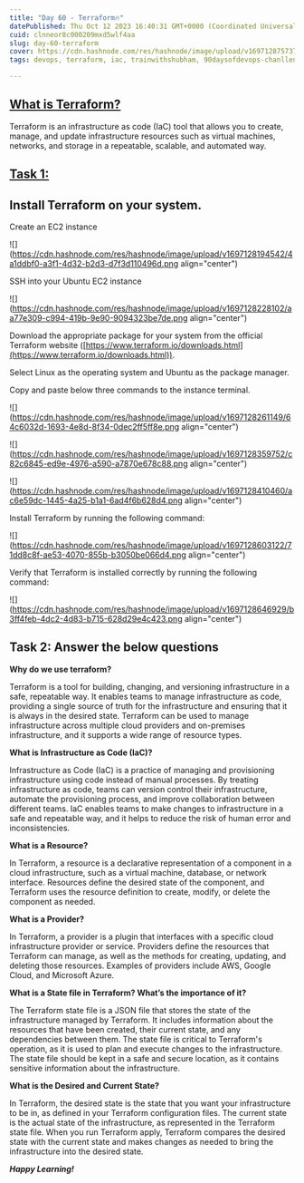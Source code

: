 ```yaml
---
title: "Day 60 - Terraform🔥"
datePublished: Thu Oct 12 2023 16:40:31 GMT+0000 (Coordinated Universal Time)
cuid: clnneor8c000209mxd5wlf4aa
slug: day-60-terraform
cover: https://cdn.hashnode.com/res/hashnode/image/upload/v1697128757370/a7a4084d-20f4-49dd-a504-4d17536b040a.png
tags: devops, terraform, iac, trainwithshubham, 90daysofdevops-chanllenge

---
```


## [What is Terraform?](https://github.com/LondheShubham153/90DaysOfDevOps/blob/master/2023/day60/README.md#what-is-terraform)

Terraform is an infrastructure as code (IaC) tool that allows you to create, manage, and update infrastructure resources such as virtual machines, networks, and storage in a repeatable, scalable, and automated way.

## [Task 1:](https://github.com/LondheShubham153/90DaysOfDevOps/blob/master/2023/day60/README.md#task-1)

## **Install Terraform on your system.**

Create an EC2 instance

![](https://cdn.hashnode.com/res/hashnode/image/upload/v1697128194542/4a1ddbf0-a3f1-4d32-b2d3-d7f3d110496d.png align="center")

SSH into your Ubuntu EC2 instance

![](https://cdn.hashnode.com/res/hashnode/image/upload/v1697128228102/aa77e309-c994-419b-9e90-9094323be7de.png align="center")

Download the appropriate package for your system from the official Terraform website ([https://www.terraform.io/downloads.html](https://www.terraform.io/downloads.html)).

Select Linux as the operating system and Ubuntu as the package manager.

Copy and paste below three commands to the instance terminal.

![](https://cdn.hashnode.com/res/hashnode/image/upload/v1697128261149/64c6032d-1693-4e8d-8f34-0dec2ff5ff8e.png align="center")

![](https://cdn.hashnode.com/res/hashnode/image/upload/v1697128359752/c82c6845-ed9e-4976-a590-a7870e678c88.png align="center")

![](https://cdn.hashnode.com/res/hashnode/image/upload/v1697128410460/ac6e59dc-1445-4a25-b1a1-6ad4f6b628d4.png align="center")

Install Terraform by running the following command:

![](https://cdn.hashnode.com/res/hashnode/image/upload/v1697128603122/71dd8c8f-ae53-4070-855b-b3050be066d4.png align="center")

Verify that Terraform is installed correctly by running the following command:

![](https://cdn.hashnode.com/res/hashnode/image/upload/v1697128646929/b3ff4feb-4dc2-4d83-b715-628d29e4c423.png align="center")

## Task 2: Answer the below questions

**Why do we use terraform?**

Terraform is a tool for building, changing, and versioning infrastructure in a safe, repeatable way. It enables teams to manage infrastructure as code, providing a single source of truth for the infrastructure and ensuring that it is always in the desired state. Terraform can be used to manage infrastructure across multiple cloud providers and on-premises infrastructure, and it supports a wide range of resource types.

**What is Infrastructure as Code (IaC)?**

Infrastructure as Code (IaC) is a practice of managing and provisioning infrastructure using code instead of manual processes. By treating infrastructure as code, teams can version control their infrastructure, automate the provisioning process, and improve collaboration between different teams. IaC enables teams to make changes to infrastructure in a safe and repeatable way, and it helps to reduce the risk of human error and inconsistencies.

**What is a Resource?**

In Terraform, a resource is a declarative representation of a component in a cloud infrastructure, such as a virtual machine, database, or network interface. Resources define the desired state of the component, and Terraform uses the resource definition to create, modify, or delete the component as needed.

**What is a Provider?**

In Terraform, a provider is a plugin that interfaces with a specific cloud infrastructure provider or service. Providers define the resources that Terraform can manage, as well as the methods for creating, updating, and deleting those resources. Examples of providers include AWS, Google Cloud, and Microsoft Azure.

**What is a State file in Terraform? What’s the importance of it?**

The Terraform state file is a JSON file that stores the state of the infrastructure managed by Terraform. It includes information about the resources that have been created, their current state, and any dependencies between them. The state file is critical to Terraform's operation, as it is used to plan and execute changes to the infrastructure. The state file should be kept in a safe and secure location, as it contains sensitive information about the infrastructure.

**What is the Desired and Current State?**

In Terraform, the desired state is the state that you want your infrastructure to be in, as defined in your Terraform configuration files. The current state is the actual state of the infrastructure, as represented in the Terraform state file. When you run Terraform apply, Terraform compares the desired state with the current state and makes changes as needed to bring the infrastructure into the desired state.

***Happy Learning!***